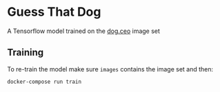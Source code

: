 # Guess That Dog

A Tensorflow model trained on the [dog.ceo](https://dog.ceo/) image set

## Training

To re-train the model make sure `images` contains the image set and then:

```bash
docker-compose run train
```
